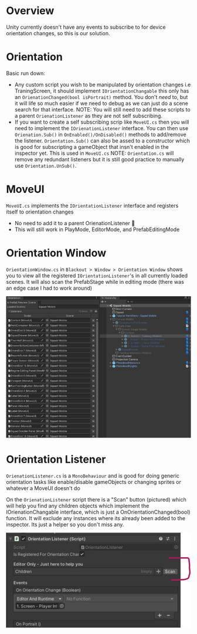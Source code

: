 # Overview
Unity currently doesn't have any events to subscribe to for device orientation changes, so this is our solution. 


# Orientation

Basic run down:
- Any custom script you wish to be manipulated by orientation changes i.e TraningScreen, it should implement `IOrientationChangable` this only has an `OrienationChanged(bool isPortrait)` method. You don't *need* to, but it will life so much easier if we need to debug as we can just do a scene search for that interface. 
NOTE: You will still need to add these scripts to a parent `OrienationListener` as they are not self subscribing.
- If you want to create a self subscribing scrip like `MoveUI.cs` then you will need to implement the `IOrienationListener` interface. You can then use `Orienation.Sub()` in `OnEnabled()/OnDisabled()` methods to add/remove the listener. `Orientation.Sub()` can also be assed to a constructor which is good for subscripting a gameObject that insn't enabled in the inspector yet. This is used in `MoveUI.cs`
NOTE: `Orientation.cs` will remove any redundant listeners but it is still good practice to manually use `Orientation.UnSub()`.


# MoveUI

`MoveUI.cs` implements the `IOrientationListener` interface and registers itself to orientation changes
- No need to add it to a parent OrienationListener :champagne: 
- This will still work in PlayMode, EditorMode, and PrefabEditingMode


# Orientation Window

`OrientationWindow.cs` in `Blackout > Window > Orientation Window` shows you to view all the registered `IOrientationListener`'s in all currently loaded scenes. It will also scan the PrefabStage while in editing mode (there was an edge case I had to work around)

![](/img/orientation-window.gif)

# Orientation Listener

`OrienationListener.cs` is a `MonoBehaviour` and is good for doing generic orientation tasks like enable/disable gameObjects or changing sprites or whatever a MoveUI doesn't do

On the `OrienationListener` script there is a "Scan" button (pictured) which will help you find any children objects which implement the IOrienationChangable interface, which is just a OnOrientationChanged(bool) function. It will exclude any instances where its already been added to the inspector. Its just a helper so you don't miss any.

![](/img/orientation-script.png)

